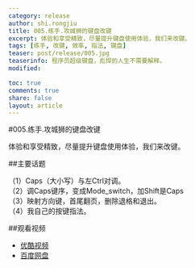```yaml
---
category: release
author: shi.rongjiu
title: 005.练手.攻城狮的键盘改键
excerpt: 体验和享受精致，尽量提升键盘使用体验，我们来改键。
tags: [练手, 改键, 效率, 指法, 键盘]
teaser: post/release/005.jpg
teaserinfo: 程序员超级键盘，彪悍的人生不需要解释。
modified: 

toc: true
comments: true
share: false
layout: article
---
```


#005.练手.攻城狮的键盘改键

体验和享受精致，尽量提升键盘使用体验，我们来改键。  

##主要话题

（1）Caps（大小写）与左Ctrl对调。  
（2）调Caps键序，变成Mode_switch，加Shift是Caps  
（3）映射方向键，首尾翻页，删除退格和退出。  
（4）我自己的按键指法。

##观看视频

  * [优酷视频](http://v.youku.com/v_show/id_XNzkzMDgyMjUy.html)
  * [百度网盘](http://pan.baidu.com/share/link?shareid=4181410589&uk=1380913564&fid=401028855718447)
